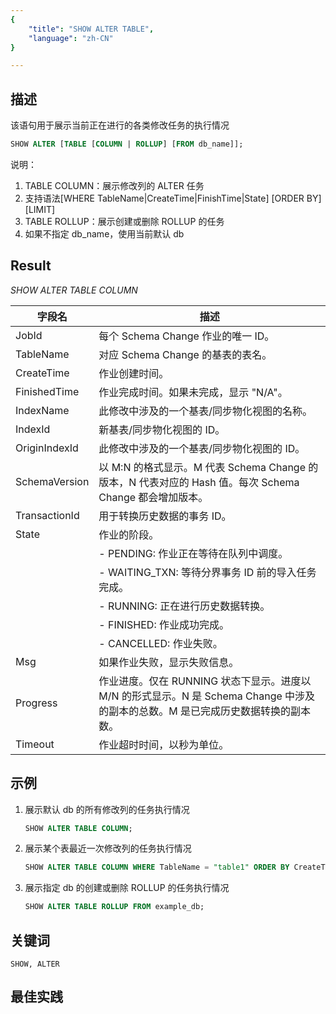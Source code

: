 ```yaml
---
{
    "title": "SHOW ALTER TABLE",
    "language": "zh-CN"
}

---
```


## 描述

该语句用于展示当前正在进行的各类修改任务的执行情况

```sql
SHOW ALTER [TABLE [COLUMN | ROLLUP] [FROM db_name]];
```

说明：

1. TABLE COLUMN：展示修改列的 ALTER 任务
2. 支持语法[WHERE TableName|CreateTime|FinishTime|State] [ORDER BY] [LIMIT]
3. TABLE ROLLUP：展示创建或删除 ROLLUP 的任务
4. 如果不指定 db_name，使用当前默认 db

## Result

*SHOW ALTER TABLE COLUMN*

| 字段名            | 描述                                                         |
|-----------------------|------------------------------------------------------------------|
| JobId                 | 每个 Schema Change 作业的唯一 ID。                          |
| TableName             | 对应 Schema Change 的基表的表名。 |
| CreateTime            | 作业创建时间。                                              |
| FinishedTime          | 作业完成时间。如果未完成，显示 "N/A"。      |
| IndexName             | 此修改中涉及的一个基表/同步物化视图的名称。        |
| IndexId               | 新基表/同步物化视图的 ID。                                      |
| OriginIndexId         | 此修改中涉及的一个基表/同步物化视图的 ID。                                      |
| SchemaVersion         | 以 M:N 的格式显示。M 代表 Schema Change 的版本，N 代表对应的 Hash 值。每次 Schema Change 都会增加版本。 |
| TransactionId         | 用于转换历史数据的事务 ID。                  |
| State                 | 作业的阶段。                                               |
|                       | - PENDING: 作业正在等待在队列中调度。        |
|                       | - WAITING_TXN: 等待分界事务 ID 前的导入任务完成。 |
|                       | - RUNNING: 正在进行历史数据转换。                |
|                       | - FINISHED: 作业成功完成。                            |
|                       | - CANCELLED: 作业失败。                                          |
| Msg                   | 如果作业失败，显示失败信息。                        |
| Progress              | 作业进度。仅在 RUNNING 状态下显示。进度以 M/N 的形式显示。N 是 Schema Change 中涉及的副本的总数。M 是已完成历史数据转换的副本数。 |
| Timeout                | 作业超时时间，以秒为单位。                                       |


## 示例

1. 展示默认 db 的所有修改列的任务执行情况

   ```sql
   SHOW ALTER TABLE COLUMN;
   ```

2. 展示某个表最近一次修改列的任务执行情况

   ```sql
   SHOW ALTER TABLE COLUMN WHERE TableName = "table1" ORDER BY CreateTime DESC LIMIT 1;
   ```

3. 展示指定 db 的创建或删除 ROLLUP 的任务执行情况

   ```sql
   SHOW ALTER TABLE ROLLUP FROM example_db;
   ```

## 关键词

    SHOW, ALTER

## 最佳实践
